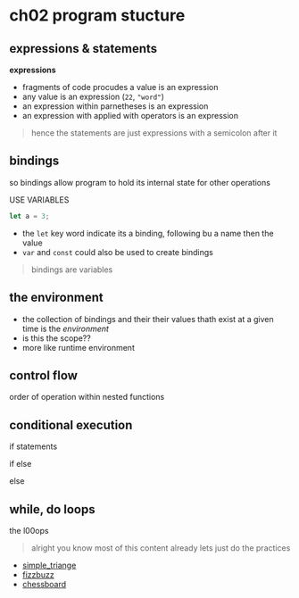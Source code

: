 
# ch02 program stucture

## expressions & statements

**expressions**
- fragments of code procudes a value is an expression
- any value is an expression (`22`, `"word"`)
- an expression within parnetheses is an expression
- an expression with applied with operators is an expression

> hence the statements are just expressions with a semicolon after it 

## bindings

so bindings allow program to hold its internal state for other operations

USE VARIABLES

```js
let a = 3;
```

- the `let` key word indicate its a binding, following bu a name then the value
- `var` and `const` could also be used to create bindings

> bindings are variables

## the environment

- the collection of bindings and their their values thath exist at a given time is the *environment*
- is this the scope??
- more like runtime environment

## control flow 

order of operation within nested functions

## conditional execution

if statements

if else 

else

## while, do loops

the l00ops

> alright you know most of this content already lets just do the practices

- [simple_triange](./simple.js)
- [fizzbuzz](./fizzbuzz.js)
- [chessboard](./board.js)